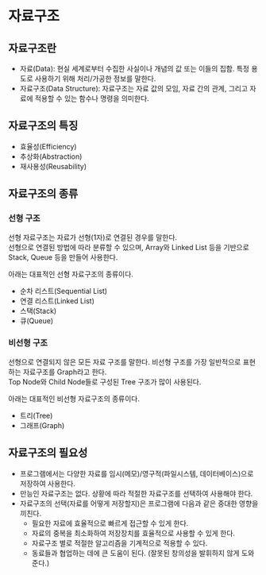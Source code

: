 # 자료구조

## 자료구조란

- 자료(Data): 현실 세계로부터 수집한 사실이나 개념의 값 또는 이들의 집함. 특정 용도로 사용하기 위해 처리/가공한 정보를 말한다.
- 자료구조(Data Structure): 자료구조는 자료 값의 모임, 자료 간의 관계, 그리고 자료에 적용할 수 있는 함수나 명령을 의미한다.

## 자료구조의 특징

- 효율성(Efficiency)
- 추상화(Abstraction)
- 재사용성(Reusability)

## 자료구조의 종류

### 선형 구조

선형 자료구조는 자료가 선형(1자)로 연결된 경우를 말한다.  
선형으로 연결된 방법에 따라 분류할 수 있으며, Array와 Linked List 등을 기반으로 Stack, Queue 등을 만들어 사용한다.

아래는 대표적인 선형 자료구조의 종류이다.

- 순차 리스트(Sequential List)
- 연결 리스트(Linked List)
- 스택(Stack)
- 큐(Queue)

### 비선형 구조

선형으로 연결되지 않은 모든 자료 구조를 말한다. 비선형 구조를 가장 일반적으로 표현하는 자료구조를 Graph라고 한다.  
Top Node와 Child Node들로 구성된 Tree 구조가 많이 사용된다.

아래는 대표적인 비선형 자료구조의 종류이다.

- 트리(Tree)
- 그래프(Graph)

## 자료구조의 필요성

- 프로그램에서는 다양한 자료를 임시(메모)/영구적(파일시스템, 데이터베이스)으로 저장하여 사용한다.
- 만능인 자료구조는 없다. 상황에 따라 적절한 자료구조를 선택하여 사용해야 한다.
- 자료구조의 선택(자료를 어떻게 저장할지)은 프로그램에 다음과 같은 중대한 영향을 끼친다.
  - 필요한 자료에 효율적으로 빠르게 접근할 수 있게 한다.
  - 자료의 중복을 최소화하여 저장장치를 효율적으로 사용할 수 있게 한다.
  - 자료구조 별로 적절한 알고리즘을 기계적으로 적용할 수 있다.
  - 동료들과 협업하는 데에 큰 도움이 된다. (잘못된 창의성을 발휘하지 않게 도와준다.)
